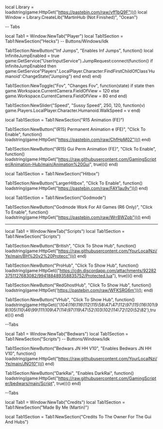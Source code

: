 local Library = loadstring(game:HttpGet("https://pastebin.com/raw/vff1bQ9F"))()
local Window = Library.CreateLib("MartinHub (Not Finished)", "Ocean")

-- Tabs

local Tab1 = Window:NewTab("Player")
local Tab1Section = Tab1:NewSection("Hecks")
-- Buttons/Windows/Idk

Tab1Section:NewButton("Inf Jumps", "Enables Inf Jumps", function()
    local InfiniteJumpEnabled = true
game:GetService("UserInputService").JumpRequest:connect(function()
	if InfiniteJumpEnabled then
		game:GetService"Players".LocalPlayer.Character:FindFirstChildOfClass'Humanoid':ChangeState("Jumping")
	end
end)
end)

Tab1Section:NewToggle("Fov", "Changes Fov", function(state)
    if state then
        game.Workspace.CurrentCamera.FieldOfView = 120
    else
        game.Workspace.CurrentCamera.FieldOfView = 80
    end
end)

Tab1Section:NewSlider("Speed", "Sussy Speed", 250, 120, function(v)
    game.Players.LocalPlayer.Character.Humanoid.WalkSpeed = v
end)

local Tab1Section = Tab1:NewSection("R15 Animation (FE)")

Tab1Section:NewButton("(R15) Permanent Animation e (FE)", "Click To Enable", function()
loadstring(game:HttpGet("https://pastebin.com/raw/ChfHpM02"))()
end)

Tab1Section:NewButton("(R15) Gui Perm Animation (FE)", "Click To Enable", function()
loadstring(game:HttpGet("https://raw.githubusercontent.com/GamingScripter/Animation-Hub/main/Animation%20Gui", true))()
end)

local Tab1Section = Tab1:NewSection("Hitbox")

Tab1Section:NewButton("LargerHitbox", "Click To Enable", function()
loadstring(game:HttpGet("https://pastebin.com/raw/FAY1au9v"))()
end)

local Tab1Section = Tab1:NewSection("Godmode")

Tab1Section:NewButton("Godmode Work For All Games (R6 Only)", "Click To Enable", function()
loadstring(game:HttpGet("https://pastebin.com/raw/WrrBWZpb"))()
end)

-----

local Tab1 = Window:NewTab("Scripts")
local Tab1Section = Tab1:NewSection("Scripts")

Tab1Section:NewButton("British", "Click To Show Hub", function()
loadstring(game:HttpGet("https://raw.githubusercontent.com/YourLocalNzi/Ye/main/BH%20v2%20Protecc"))()
end)

Tab1Section:NewButton("ProHub", "Click To Show Hub", function()
loadstring(game:HttpGet(("https://cdn.discordapp.com/attachments/922823751127683082/994188489358835752/Protected.lua"), true))()
end)

Tab1Section:NewButton("RedGhostHub", "Click To Show Hub", function()
loadstring(game:HttpGet('https://pastebin.com/raw/WFKSRG6m'))();
end)

Tab1Section:NewButton("VHub", "Click To Show Hub", function()
loadstring(game:HttpGet(('\104\116\116\112\115\58\47\47\112\97\115\116\101\98\105\110\46\99\111\109\47\114\97\119\47\52\103\102\114\72\120\52\82'),true))()
end)

--Tabs

local Tab1 = Window:NewTab("Bedwars")
local Tab1Section = Tab1:NewSection("Scripts")
-- Buttons/Windows/Idk

Tab1Section:NewButton("Bedwars JN HH V10", "Enables Bedwars JN HH V10", function()
loadstring(game:HttpGet("https://raw.githubusercontent.com/YourLocalNzi/Ye/main/JNO10"))()
end)

Tab1Section:NewButton("DarkRai", "Enables DarkRai", function()
loadstring(game:HttpGet("https://raw.githubusercontent.com/GamingScripter/bedwars/main/Script", true))()
end)

--Tabs

local Tab1 = Window:NewTab("Credits")
local Tab1Section = Tab1:NewSection("Made By Me (Martin)")

local Tab1Section = Tab1:NewSection("Credits To The Owner For The Gui And Hubs")


